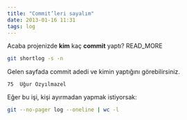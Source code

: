 ```yaml
---
title: "Commit’leri sayalım"
date: 2013-01-16 11:31
tags: log
---
```

Acaba projenizde **kim** kaç **commit** yaptı?
READ_MORE

```bash
git shortlog -s -n
```

Gelen sayfada commit adedi ve kimin yaptığını görebilirsiniz.

    75  Uğur Özyılmazel

Eğer bu işi, kişi ayırmadan yapmak istiyorsak:

```bash
git --no-pager log --oneline | wc -l
```
